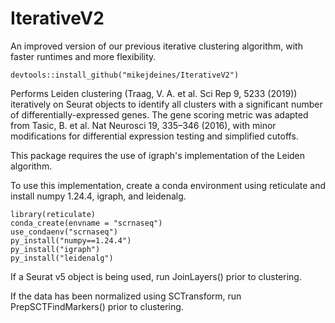 # IterativeV2

An improved version of our previous iterative clustering algorithm, with faster runtimes and more flexibility.

```
devtools::install_github("mikejdeines/IterativeV2")
```

Performs Leiden clustering (Traag, V. A. et al. Sci Rep 9, 5233 (2019)) iteratively on Seurat objects to identify all clusters with a significant number of differentially-expressed genes.
The gene scoring metric was adapted from Tasic, B. et al. Nat Neurosci 19, 335–346 (2016), with minor modifications for differential expression testing and simplified cutoffs.

This package requires the use of igraph's implementation of the Leiden algorithm.

To use this implementation, create a conda environment using reticulate and install numpy 1.24.4, igraph, and leidenalg.
```
library(reticulate)
conda_create(envname = "scrnaseq")
use_condaenv("scrnaseq")
py_install("numpy==1.24.4")
py_install("igraph")
py_install("leidenalg")
```
If a Seurat v5 object is being used, run JoinLayers() prior to clustering.

If the data has been normalized using SCTransform, run PrepSCTFindMarkers() prior to clustering.
